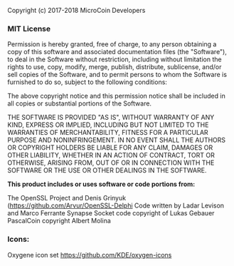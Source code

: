 Copyright (c) 2017-2018 MicroCoin Developers

### MIT License

Permission is hereby granted, free of charge, to any person obtaining a copy
of this software and associated documentation files (the "Software"), to deal
in the Software without restriction, including without limitation the rights
to use, copy, modify, merge, publish, distribute, sublicense, and/or sell
copies of the Software, and to permit persons to whom the Software is
furnished to do so, subject to the following conditions:

The above copyright notice and this permission notice shall be included in all
copies or substantial portions of the Software.

THE SOFTWARE IS PROVIDED "AS IS", WITHOUT WARRANTY OF ANY KIND, EXPRESS OR
IMPLIED, INCLUDING BUT NOT LIMITED TO THE WARRANTIES OF MERCHANTABILITY,
FITNESS FOR A PARTICULAR PURPOSE AND NONINFRINGEMENT. IN NO EVENT SHALL THE
AUTHORS OR COPYRIGHT HOLDERS BE LIABLE FOR ANY CLAIM, DAMAGES OR OTHER
LIABILITY, WHETHER IN AN ACTION OF CONTRACT, TORT OR OTHERWISE, ARISING FROM,
OUT OF OR IN CONNECTION WITH THE SOFTWARE OR THE USE OR OTHER DEALINGS IN THE
SOFTWARE.

**This product includes or uses software or code portions from:**

The OpenSSL Project and Denis Grinyuk (https://github.com/Arvur/OpenSSL-Delphi
Code written by Ladar Levison and Marco Ferrante
Synapse Socket code copyright of Lukas Gebauer
PascalCoin copyright Albert Molina

### Icons:
Oxygene icon set https://github.com/KDE/oxygen-icons
